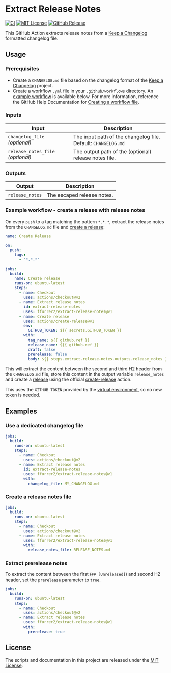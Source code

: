 <!-- SPDX-License-Identifier: MIT -->

# Extract Release Notes

[![CI](https://github.com/ffurrer2/extract-release-notes/workflows/CI/badge.svg)](https://github.com/ffurrer2/extract-release-notes/actions?query=workflow%3ACI)
[![MIT License](https://img.shields.io/github/license/ffurrer2/extract-release-notes)](https://github.com/ffurrer2/extract-release-notes/blob/main/LICENSE)
[![GitHub Release](https://img.shields.io/github/v/release/ffurrer2/extract-release-notes?sort=semver)](https://github.com/ffurrer2/extract-release-notes/releases/latest)

This GitHub Action extracts release notes from a [Keep a Changelog](https://keepachangelog.com/) formatted changelog file.

## Usage

### Prerequisites

- Create a `CHANGELOG.md` file based on the changelog format of the [Keep a Changelog](https://keepachangelog.com/) project.
- Create a workflow `.yml` file in your `.github/workflows` directory. An [example workflow](#example-workflow---create-a-release-with-release-notes) is available below. For more information, reference the GitHub Help Documentation for [Creating a workflow file](https://help.github.com/en/articles/configuring-a-workflow#creating-a-workflow-file).

### Inputs

| Input                             | Description                                                   |
| --------------------------------- | ------------------------------------------------------------- |
| `changelog_file` _(optional)_     | The input path of the changelog file. Default: `CHANGELOG.md` |
| `release_notes_file` _(optional)_ | The output path of the (optional) release notes file.         |

### Outputs

| Output          | Description                |
| --------------- | -------------------------- |
| `release_notes` | The escaped release notes. |

### Example workflow - create a release with release notes

On every `push` to a tag matching the pattern `*.*.*`, extract the release notes from the `CHANGELOG.md` file and [create a release](https://github.com/actions/create-release):

```yaml
name: Create Release

on:
  push:
    tags:
      - '*.*.*'

jobs:
  build:
    name: Create release
    runs-on: ubuntu-latest
    steps:
      - name: Checkout
        uses: actions/checkout@v2
      - name: Extract release notes
        id: extract-release-notes
        uses: ffurrer2/extract-release-notes@v1
      - name: Create release
        uses: actions/create-release@v1
        env:
          GITHUB_TOKEN: ${{ secrets.GITHUB_TOKEN }}
        with:
          tag_name: ${{ github.ref }}
          release_name: ${{ github.ref }}
          draft: false
          prerelease: false
          body: ${{ steps.extract-release-notes.outputs.release_notes }}
```

This will extract the content between the second and third H2 header from the `CHANGELOG.md` file, store this content in the output variable `release_notes` and create a [release](https://help.github.com/en/articles/creating-releases) using the official [create-release](https://github.com/actions/create-release) action.

This uses the `GITHUB_TOKEN` provided by the [virtual environment](https://help.github.com/en/github/automating-your-workflow-with-github-actions/virtual-environments-for-github-actions#github_token-secret), so no new token is needed.

## Examples

### Use a dedicated changelog file

```yaml
jobs:
  build:
    runs-on: ubuntu-latest
    steps:
      - name: Checkout
        uses: actions/checkout@v2
      - name: Extract release notes
        id: extract-release-notes
        uses: ffurrer2/extract-release-notes@v1
        with:
          changelog_file: MY_CHANGELOG.md
```

### Create a release notes file

```yaml
jobs:
  build:
    runs-on: ubuntu-latest
    steps:
      - name: Checkout
        uses: actions/checkout@v2
      - name: Extract release notes
        uses: ffurrer2/extract-release-notes@v1
        with:
          release_notes_file: RELEASE_NOTES.md
```

### Extract prerelease notes

To extract the content between the first (`## [Unreleased]`) and second H2 header, set the `prerelease` parameter to `true`.

```yaml
jobs:
  build:
    runs-on: ubuntu-latest
    steps:
      - name: Checkout
        uses: actions/checkout@v2
      - name: Extract release notes
        uses: ffurrer2/extract-release-notes@v1
        with:
          prerelease: true
```

## License

The scripts and documentation in this project are released under the [MIT License](LICENSE).
